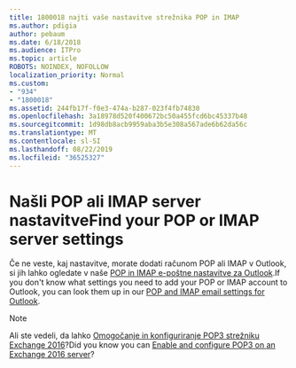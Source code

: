 ```yaml
---
title: 1800018 najti vaše nastavitve strežnika POP in IMAP
ms.author: pdigia
author: pebaum
ms.date: 6/18/2018
ms.audience: ITPro
ms.topic: article
ROBOTS: NOINDEX, NOFOLLOW
localization_priority: Normal
ms.custom:
- "934"
- "1800018"
ms.assetid: 244fb17f-f0e3-474a-b287-023f4fb74830
ms.openlocfilehash: 3a18978d520f400672bc50a455fcd6bc45337b48
ms.sourcegitcommit: 1d98db8acb9959aba3b5e308a567ade6b62da56c
ms.translationtype: MT
ms.contentlocale: sl-SI
ms.lasthandoff: 08/22/2019
ms.locfileid: "36525327"
---
```

# <a name="find-your-pop-or-imap-server-settings"></a><span data-ttu-id="7c953-102">Našli POP ali IMAP server nastavitve</span><span class="sxs-lookup"><span data-stu-id="7c953-102">Find your POP or IMAP server settings</span></span>

<span data-ttu-id="7c953-103">Če ne veste, kaj nastavitve, morate dodati računom POP ali IMAP v Outlook, si jih lahko ogledate v naše [POP in IMAP e-poštne nastavitve za Outlook](https://support.office.com/article/8361e398-8af4-4e97-b147-6c6c4ac95353.aspx).</span><span class="sxs-lookup"><span data-stu-id="7c953-103">If you don't know what settings you need to add your POP or IMAP account to Outlook, you can look them up in our [POP and IMAP email settings for Outlook](https://support.office.com/article/8361e398-8af4-4e97-b147-6c6c4ac95353.aspx).</span></span>
  
> [!NOTE]
> <span data-ttu-id="7c953-104">Ali ste vedeli, da lahko [Omogočanje in konfiguriranje POP3 strežniku Exchange 2016](https://technet.microsoft.com/library/bb124934%28v=exchg.160%29.aspx)?</span><span class="sxs-lookup"><span data-stu-id="7c953-104">Did you know you can [Enable and configure POP3 on an Exchange 2016 server](https://technet.microsoft.com/library/bb124934%28v=exchg.160%29.aspx)?</span></span>
  
